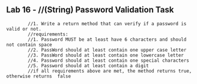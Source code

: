 ## Lab 16 - //(String) Password Validation Task
            //1. Write a return method that can verify if a password is valid or not.
            //requirements:
            //1. Password MUST be at least have 6 characters and should not contain space
            //2. PassWord should at least contain one upper case letter
            //3. PassWord should at least contain one lowercase letter
            //4. Password should at least contain one special characters
            //5. Password should at least contain a digit
            //if all requirements above are met, the method returns true, otherwise returns  false